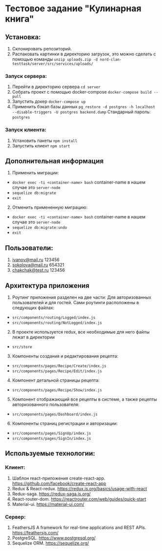# Тестовое задание "Кулинарная книга"

## Установка: 

1. Склонировать репозиторий. 
2. Распаковать картинки в директорию загрузок, это можно сделать с помощью команды 
  ```unzip uploads.zip -d nord-clan-testtask/server/src/services/uploads/```

### Запуск сервера:

1. Перейти в директорию сервера
  ```cd server```
2. Собрать проект с помощью docker-compose
  ```docker-compose build --pull```
3. Запустить докер
  ```docker-compose up```
4. Применить бэкап базы данных
  ```pg_restore -d postgres -h localhost --disable-triggers -U postgres backend.dump```
  Стандарный пароль: ```postgres```

### Запуск клиента:

1. Установить пакеты
  ```npm install```
2. Запустить клиент
  ```npm start```
  
## Дополнительная информация

1. Применить миграции:
  - ``` docker exec -ti <container-name> bash ``` container-name в нашем случае это ```server-node```
  - ``` sequelize db:migrate ```
  - ``` exit ```
2. Отменить примененную миграцию:
  - ``` docker exec -ti <container-name> bash ``` container-name в нашем случае это ```server-node```
  - ``` sequelize db:migrate:undo ```
  - ``` exit ```
  
## Пользователи:

1. ivanov@mail.ru 123456
2. sokolova@mail.ru 654321
3. chakchak@test.ru 123456

## Архитектура приложения

1. Роутинг приложения разделен на две части: Для авторизованных пользователей и для гостей. Сами роутинги расположены в следующих файлах:
  - `src/components/routing/Logged/index.js`
  - `src/components/routing/NotLogged/index.js`

2. В проекте используется redux, все необходимые для него файлы лежат в директории
  - `src/store`

3. Компоненты создания и редактирования рецепта:
  - `src/components/pages/Recipe/Create/index.js`
  - `src/components/pages/Recipe/Edit/index.js`
  
4. Компонент детальной страницы рецепта:
  - `src/components/pages/Recipe/Show/index.js`
  
5. Компонент отображающий все рецепты в системе, а также рецепты авторизованного пользователя:
  - `src/components/pages/Dashboard/index.js`
 
6. Компоненты страниц регистрации и авторизации:
  - `src/components/pages/SignUp/index.js`
  - `src/components/pages/SignIn/index.js`
  
## Используемые технологии:

### Клиент:

1. Шаблон react-приложения create-react-app. https://github.com/facebook/create-react-app
2. Redux & React-redux. https://redux.js.org/basics/usage-with-react
3. Redux-saga. https://redux-saga.js.org/
4. React-router-dom. https://reactrouter.com/web/guides/quick-start
5. Material-ui. https://material-ui.com/

### Сервер:

1. FeathersJS A framework for real-time applications and REST APIs. https://feathersjs.com/
2. PostgreSQL. https://www.postgresql.org/
3. Sequelize ORM. https://sequelize.org/
